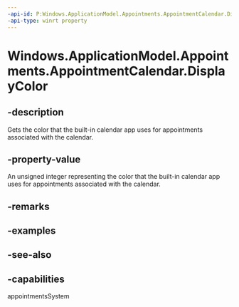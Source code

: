 ```yaml
---
-api-id: P:Windows.ApplicationModel.Appointments.AppointmentCalendar.DisplayColor
-api-type: winrt property
---
```


<!-- Property syntax
public Windows.UI.Color DisplayColor { get;  set; }
-->

# Windows.ApplicationModel.Appointments.AppointmentCalendar.DisplayColor

## -description
Gets the color that the built-in calendar app uses for appointments associated with the calendar.

## -property-value
An unsigned integer representing the color that the built-in calendar app uses for appointments associated with the calendar.

## -remarks

## -examples

## -see-also

## -capabilities
appointmentsSystem
